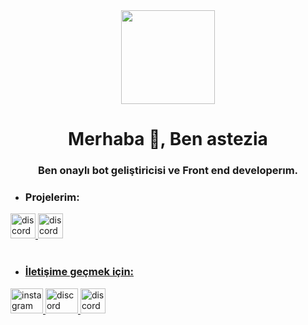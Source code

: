 
<div align="center">
  <img height="150" src="https://cdn.discordapp.com/avatars/784942624522895360/fa62210d718be76e61f30e0216029b33.webp"  />
</div>

  <h1 align="center">Merhaba 👋, Ben astezia</h1>
<h3 align="center">Ben onaylı bot geliştiricisi ve Front end developerım.</h3>

- ### Projelerim:

<div align="left">
<a href="https://discord.com/api/oauth2/authorize?client_id=1132625118779154494&scope=bot+applications.commands&permissions=8" target="_blank">
    <img src="https://cdn.discordapp.com/avatars/1132625118779154494/f36096f995c9244a7e0298eeeadd53d0.webp" width="40" height="40" alt="discord logo"  />
</a>
<a href="https://discord.gg/aoijs" target="_blank">
    <img src="https://cdn.discordapp.com/icons/1084863647211339807/a_f795b039af5ed1345245c96a3bd0b83a.gif" width="40" height="40" alt="discord logo"  />
</div>

<br />

-  ### İletişime geçmek için:

<div align="left">
  <a href="https://www.instagram.com/astezia_0/" target="_blank">
    <img src="https://raw.githubusercontent.com/maurodesouza/profile-readme-generator/master/src/assets/icons/social/instagram/default.svg" width="52" height="40" alt="instagram logo"  />
  </a>
  <a href="https://discord.com/users/784942624522895360" target="_blank">
    <img src="https://raw.githubusercontent.com/maurodesouza/profile-readme-generator/master/src/assets/icons/social/discord/default.svg" width="52" height="40" alt="discord logo"  />
  </a>
  <a href="https://discord.com/api/oauth2/authorize?client_id=1132625118779154494&scope=bot+applications.commands&permissions=8" target="_blank">
    <img src="https://cdn.discordapp.com/avatars/1132625118779154494/f36096f995c9244a7e0298eeeadd53d0.webp" width="40" height="40" alt="discord logo"  />
</div>

[instagram]: https://www.instagram.com/astezia_0
<br />



